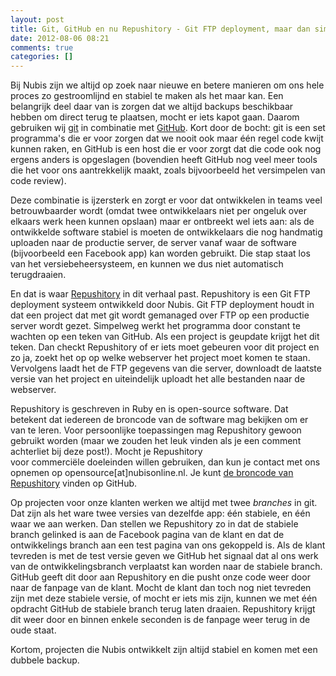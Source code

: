 ```yaml
---
layout: post
title: Git, GitHub en nu Repushitory - Git FTP deployment, maar dan simpel
date: 2012-08-06 08:21
comments: true
categories: []
---
```

Bij Nubis zijn we altijd op zoek naar nieuwe en betere manieren om ons hele proces zo gestroomlijnd en stabiel te maken als het maar kan. Een belangrijk deel daar van is zorgen dat we altijd backups beschikbaar hebben om direct terug te plaatsen, mocht er iets kapot gaan. Daarom gebruiken wij <a href="http://git-scm.org" target="_blank">git</a> in combinatie met <a href="http://github.com" target="_blank">GitHub</a>. Kort door de bocht: git is een set programma's die er voor zorgen dat we nooit ook maar één regel code kwijt kunnen raken, en GitHub is een host die er voor zorgt dat die code ook nog ergens anders is opgeslagen (bovendien heeft GitHub nog veel meer tools die het voor ons aantrekkelijk maakt, zoals bijvoorbeeld het versimpelen van code review).

Deze combinatie is ijzersterk en zorgt er voor dat ontwikkelen in teams veel betrouwbaarder wordt (omdat twee ontwikkelaars niet per ongeluk over elkaars werk heen kunnen opslaan) maar er ontbreekt wel iets aan: als de ontwikkelde software stabiel is moeten de ontwikkelaars die nog handmatig uploaden naar de productie server, de server vanaf waar de software (bijvoorbeeld een Facebook app) kan worden gebruikt. Die stap staat los van het versiebeheersysteem, en kunnen we dus niet automatisch terugdraaien.

En dat is waar <a href="https://github.com/nubisonline/repushitory" target="_blank">Repushitory</a> in dit verhaal past. Repushitory is een Git FTP deployment systeem ontwikkeld door Nubis. Git FTP deployment houdt in dat een project dat met git wordt gemanaged over FTP op een productie server wordt gezet. Simpelweg werkt het programma door constant te wachten op een teken van GitHub. Als een project is geupdate krijgt het dit teken. Dan checkt Repushitory of er iets moet gebeuren voor dit project en zo ja, zoekt het op op welke webserver het project moet komen te staan. Vervolgens laadt het de FTP gegevens van die server, downloadt de laatste versie van het project en uiteindelijk uploadt het alle bestanden naar de webserver.

Repushitory is geschreven in Ruby en is open-source software. Dat betekent dat iedereen de broncode van de software mag bekijken om er van te leren. Voor persoonlijke toepassingen mag Repushitory gewoon gebruikt worden (maar we zouden het leuk vinden als je een comment achterliet bij deze post!). Mocht je Repushitory voor commerciële doeleinden willen gebruiken, dan kun je contact met ons opnemen op opensource[at]nubisonline.nl. Je kunt <a href="https://github.com/nubisonline/repushitory" target="_blank">de broncode van Repushitory</a> vinden op GitHub.

Op projecten voor onze klanten werken we altijd met twee <em>branches </em>in git. Dat zijn als het ware twee versies van dezelfde app: één stabiele, en één waar we aan werken. Dan stellen we Repushitory zo in dat de stabiele branch gelinked is aan de Facebook pagina van de klant en dat de ontwikkelings branch aan een test pagina van ons gekoppeld is. Als de klant tevreden is met de test versie geven we GitHub het signaal dat al ons werk van de ontwikkelingsbranch verplaatst kan worden naar de stabiele branch. GitHub geeft dit door aan Repushitory en die pusht onze code weer door naar de fanpage van de klant. Mocht de klant dan toch nog niet tevreden zijn met deze stabiele versie, of mocht er iets mis zijn, kunnen we met één opdracht GitHub de stabiele branch terug laten draaien. Repushitory krijgt dit weer door en binnen enkele seconden is de fanpage weer terug in de oude staat.

Kortom, projecten die Nubis ontwikkelt zijn altijd stabiel en komen met een dubbele backup.

&nbsp;

